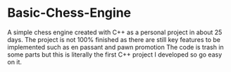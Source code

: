 # Basic-Chess-Engine
A simple chess engine created with C++ as a personal project in about 25 days. The project is not 100% finished as there are still key features to be implemented
such as en passant and pawn promotion
The code is trash in some parts but this is literally the first C++ project I developed so go easy on it. 
